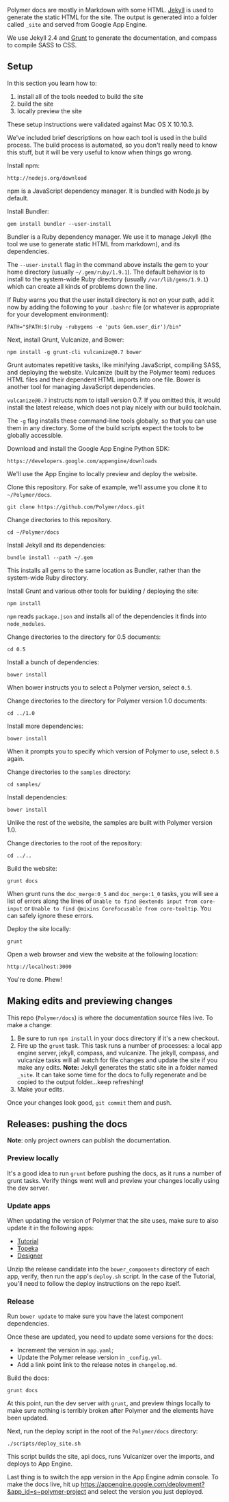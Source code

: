 Polymer docs are mostly in Markdown with some HTML. [Jekyll][jekyll] is used 
to generate the static HTML for the site. The output is generated into a 
folder called `_site` and served from Google App Engine.

We use Jekyll 2.4 and [Grunt][grunt] to generate the documentation, and compass to compile SASS to CSS.



## Setup

In this section you learn how to:

1. install all of the tools needed to build the site
2. build the site
3. locally preview the site

These setup instructions were validated against Mac OS X 10.10.3.

We've included brief descriptions on how each tool is used in the build
process. The build process is automated, so you don't really need 
to know this stuff, but it will be very useful to know when
things go wrong.

Install npm:

    http://nodejs.org/download

npm is a JavaScript dependency manager. It is bundled with Node.js 
by default.

Install Bundler:

    gem install bundler --user-install 

Bundler is a Ruby dependency manager. We use it to manage 
Jekyll (the tool we use to generate static HTML from markdown), and 
its dependencies. 

The `--user-install` flag in the command above installs the gem to your home
directory (usually `~/.gem/ruby/1.9.1`). The default behavior is to
install to the system-wide Ruby directory
(usually `/var/lib/gems/1.9.1`) which can create all kinds of
problems down the line. 

If Ruby warns you that the user install directory is not on your
path, add it now by adding the following to your `.bashrc` file
(or whatever is appropriate for your development environment):

    PATH="$PATH:$(ruby -rubygems -e 'puts Gem.user_dir')/bin"

Next, install Grunt, Vulcanize, and Bower:

    npm install -g grunt-cli vulcanize@0.7 bower

Grunt automates repetitive tasks, like minifying 
JavaScript, compiling SASS, and deploying the website.
Vulcanize (built by the Polymer team) reduces HTML files and their 
dependent HTML imports into one file. Bower is another tool for
managing JavaScript dependencies.

`vulcanize@0.7` instructs npm to istall version 0.7. If you omitted this,
it would install the latest release, which does not play nicely
with our build toolchain.

The `-g` flag installs these command-line tools globally, so that 
you can use them in any directory. Some of the build scripts expect
the tools to be globally accessible.

Download and install the Google App Engine Python SDK:

    https://developers.google.com/appengine/downloads

We'll use the App Engine to locally preview and deploy the website.

Clone this repository. For sake of example, we'll assume you clone 
it to `~/Polymer/docs`.

    git clone https://github.com/Polymer/docs.git

Change directories to this repository.

    cd ~/Polymer/docs

Install Jekyll and its dependencies:

    bundle install --path ~/.gem

This installs all gems to the same location as Bundler, rather 
than the system-wide Ruby directory.

Install Grunt and various other tools for building / deploying the site: 

    npm install

`npm` reads `package.json` and installs all of the dependencies
it finds into `node_modules`.

Change directories to the directory for 0.5 documents:

    cd 0.5

Install a bunch of dependencies:

    bower install

When bower instructs you to select a Polymer version, select `0.5`.

Change directories to the directory for Polymer version 1.0 documents:

    cd ../1.0

Install more dependencies: 

    bower install

When it prompts you to specify which version of Polymer to use, select
`0.5` again.

Change directories to the `samples` directory:

    cd samples/

Install dependencies:

    bower install

Unlike the rest of the website, the samples are built with Polymer
version 1.0.

Change directories to the root of the repository:

    cd ../..

Build the website:

    grunt docs

When grunt runs the `doc_merge:0_5` and `doc_merge:1_0` tasks, you will see 
a list of errors along the lines of `Unable to find @extends input from
core-input` or `Unable to find @mixins CoreFocusable from core-tooltip`. You
can safely ignore these errors.

Deploy the site locally:

    grunt

Open a web browser and view the website at the following location:

    http://localhost:3000

You're done. Phew!

## Making edits and previewing changes

This repo (`Polymer/docs`) is where the documentation source files live. To make a change:

1. Be sure to run `npm install` in your docs directory if it's a new checkout.
2. Fire up the `grunt` task. This task runs a number of processes: a local app engine server, jekyll, compass, and vulcanize. The jekyll, compass, and vulcanize tasks will all watch for file changes and update the site if you make any edits.
**Note:** Jekyll generates the static site in a folder named `_site`. It can take some time for the docs to fully regenerate and be copied to the output folder...keep refreshing!
3. Make your edits.

Once your changes look good, `git commit` them and push.

## Releases: pushing the docs

**Note**: only project owners can publish the documentation.

### Preview locally

It's a good idea to run `grunt` before pushing the docs, as it runs a number of grunt tasks. Verify things went well and preview your changes locally using the dev server.

### Update apps

When updating the version of Polymer that the site uses, make sure to also update it in the following apps:

- [Tutorial](https://github.com/Polymer/polymer-tutorial)
- [Topeka](https://github.com/Polymer/topeka)
- [Designer](https://github.com/Polymer/designer)

Unzip the release candidate into the `bower_components` directory of each app, verify, then run the app's `deploy.sh` script. In the case of the Tutorial, you'll need to follow the deploy instructions on the repo itself.

### Release

Run `bower update` to make sure you have the latest component dependencies.

Once these are updated, you need to update some versions for the docs:

- Increment the version in `app.yaml`;
- Update the Polymer release version in `_config.yml`.
- Add a link point link to the release notes in `changelog.md`.

Build the docs:

    grunt docs
    
At this point, run the dev server with `grunt`, and preview things locally to make sure nothing is terribly
broken after Polymer and the elements have been updated. 

Next, run the deploy script in the root of the `Polymer/docs` directory:

    ./scripts/deploy_site.sh
    
This script builds the site, api docs, runs Vulcanizer over the imports, and deploys to App Engine.    

Last thing is to switch the app version in the App Engine admin console. To make the docs live, hit up https://appengine.google.com/deployment?&app_id=s~polymer-project and select the version you just deployed.

[jekyll]: http://jekyllrb.com/
[grunt]: http://gruntjs.com/
